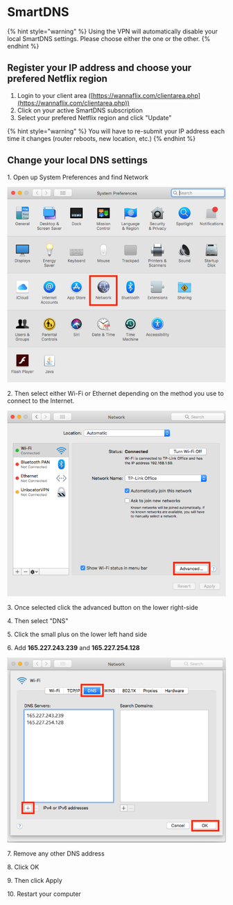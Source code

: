# SmartDNS

{% hint style="warning" %}
Using the VPN will automatically disable your local SmartDNS settings. Please choose either the one or the other.
{% endhint %}

## Register your IP address and choose your prefered Netflix region

1. Login to your client area ([https://wannaflix.com/clientarea.php](https://wannaflix.com/clientarea.php))
2. Click on your active SmartDNS subscription
3. Select your prefered Netflix region and click "Update"

{% hint style="warning" %}
You will have to re-submit your IP address each time it changes (router reboots, new location, etc.)
{% endhint %}

## Change your local DNS settings

1\. Open up System Preferences and find Network&#x20;

![](../../.gitbook/assets/file-dpubvwwyh5.png)

2\. Then select either Wi-Fi or Ethernet depending on the method you use to connect to the Internet.&#x20;

![](../../.gitbook/assets/file-uoahckseiw.png)

3\. Once selected click the advanced button on the lower right-side&#x20;

4\. Then select "DNS"&#x20;

5\. Click the small plus on the lower left hand side&#x20;

6\. Add **165.227.243.239** and **165.227.254.128**&#x20;

![](../../.gitbook/assets/file-vkaaln7iwq.png)

7\. Remove any other DNS address&#x20;

8\. Click OK&#x20;

9\. Then click Apply&#x20;

10\. Restart your computer
